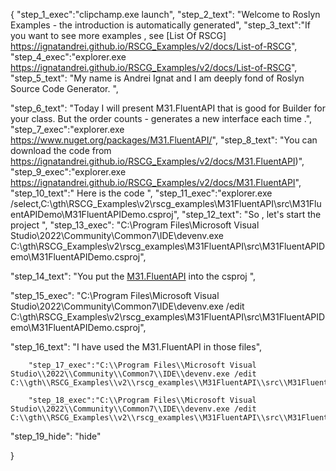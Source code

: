 {
    "step_1_exec":"clipchamp.exe launch",
    "step_2_text": "Welcome to Roslyn Examples - the introduction is automatically generated",
    "step_3_text":"If you want to see more examples , see  [List Of RSCG] https://ignatandrei.github.io/RSCG_Examples/v2/docs/List-of-RSCG",
    "step_4_exec":"explorer.exe https://ignatandrei.github.io/RSCG_Examples/v2/docs/List-of-RSCG",
    "step_5_text": "My name is Andrei Ignat and I am deeply fond of Roslyn Source Code Generator. ",

"step_6_text": "Today I will present M31.FluentAPI  that is good for Builder for your class. But the order counts - generates a new interface each time .",
"step_7_exec":"explorer.exe https://www.nuget.org/packages/M31.FluentAPI/",
"step_8_text": "You can download the code from https://ignatandrei.github.io/RSCG_Examples/v2/docs/M31.FluentAPI)",
"step_9_exec":"explorer.exe https://ignatandrei.github.io/RSCG_Examples/v2/docs/M31.FluentAPI",
"step_10_text":" Here is the code ",
"step_11_exec":"explorer.exe /select,C:\\gth\\RSCG_Examples\\v2\\rscg_examples\\M31FluentAPI\\src\\M31FluentAPIDemo\\M31FluentAPIDemo.csproj",
"step_12_text": "So , let's start the project ",
"step_13_exec": "C:\\Program Files\\Microsoft Visual Studio\\2022\\Community\\Common7\\IDE\\devenv.exe C:\\gth\\RSCG_Examples\\v2\\rscg_examples\\M31FluentAPI\\src\\M31FluentAPIDemo\\M31FluentAPIDemo.csproj",

"step_14_text": "You put the  [M31.FluentAPI](https://www.nuget.org/packages/M31.FluentAPI/) into the csproj ",

"step_15_exec": "C:\\Program Files\\Microsoft Visual Studio\\2022\\Community\\Common7\\IDE\\devenv.exe /edit C:\\gth\\RSCG_Examples\\v2\\rscg_examples\\M31FluentAPI\\src\\M31FluentAPIDemo\\M31FluentAPIDemo.csproj",

"step_16_text": "I have used the M31.FluentAPI in those files",


        "step_17_exec":"C:\\Program Files\\Microsoft Visual Studio\\2022\\Community\\Common7\\IDE\\devenv.exe /edit C:\\gth\\RSCG_Examples\\v2\\rscg_examples\\M31FluentAPI\\src\\M31FluentAPIDemo\\Person.cs",
    
        "step_18_exec":"C:\\Program Files\\Microsoft Visual Studio\\2022\\Community\\Common7\\IDE\\devenv.exe /edit C:\\gth\\RSCG_Examples\\v2\\rscg_examples\\M31FluentAPI\\src\\M31FluentAPIDemo\\Program.cs",
    
"step_19_hide": "hide"


}